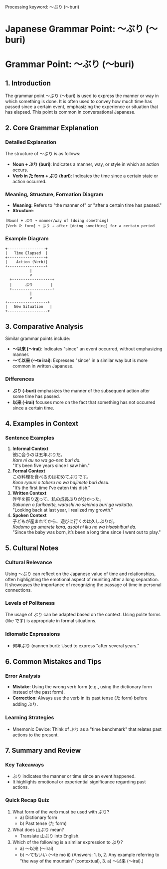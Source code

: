 Processing keyword: ～ぶり (〜buri)
# Japanese Grammar Point: ～ぶり (〜buri)
# Grammar Point: ～ぶり (〜buri)
## 1. Introduction
The grammar point ～ぶり (〜buri) is used to express the manner or way in which something is done. It is often used to convey how much time has passed since a certain event, emphasizing the experience or situation that has elapsed. This point is common in conversational Japanese.
## 2. Core Grammar Explanation
### Detailed Explanation
The structure of ～ぶり is as follows:
- **Noun + ぶり (buri)**: Indicates a manner, way, or style in which an action occurs.
- **Verb in た form + ぶり (buri)**: Indicates the time since a certain state or action occurred.
### Meaning, Structure, Formation Diagram
- **Meaning**: Refers to "the manner of" or "after a certain time has passed."
- **Structure**: 
```
[Noun] + ぶり → manner/way of [doing something]
[Verb た form] + ぶり → after [doing something] for a certain period
```
### Example Diagram
```
+-----------------+
|   Time Elapsed  |
+-----------------+
|    Action (Verb)|
+-----------------+
           |
           v
  +------------------+
  |      ぶり        |
  +------------------+
           |
           v
+------------------+
|   New Situation   |
+------------------+
```
## 3. Comparative Analysis
Similar grammar points include:
- **〜以来 (〜irai)**: Indicates "since" an event occurred, without emphasizing manner.
- **〜て以来 (〜te irai)**: Expresses "since" in a similar way but is more common in written Japanese.
### Differences
- **ぶり (-buri)** emphasizes the manner of the subsequent action after some time has passed.
- **以来 (-irai)** focuses more on the fact that something has not occurred since a certain time.
## 4. Examples in Context
### Sentence Examples
1. **Informal Context**  
   彼に会うのは五年ぶりだ。  
   *Kare ni au no wa go-nen buri da.*  
   "It's been five years since I saw him."
2. **Formal Context**  
   この料理を食べるのは初めてぶりです。  
   *Kono ryouri o taberu no wa hajimete buri desu.*  
   "It’s the first time I’ve eaten this dish."
3. **Written Context**  
   昨年を振り返って、私の成長ぶりが分かった。  
   *Sakunen o furikaette, watashi no seichou buri ga wakatta.*  
   "Looking back at last year, I realized my growth."
4. **Spoken Context**  
   子どもが産まれてから、遊びに行くのは久しぶりだ。  
   *Kodomo ga umarete kara, asobi ni iku no wa hisashiburi da.*  
   "Since the baby was born, it’s been a long time since I went out to play."
## 5. Cultural Notes
### Cultural Relevance
Using ～ぶり can reflect on the Japanese value of time and relationships, often highlighting the emotional aspect of reuniting after a long separation. It showcases the importance of recognizing the passage of time in personal connections.
### Levels of Politeness
The usage of ぶり can be adapted based on the context. Using polite forms (like です) is appropriate in formal situations.
### Idiomatic Expressions
- 何年ぶり (nannen buri): Used to express "after several years."
## 6. Common Mistakes and Tips
### Error Analysis
- **Mistake**: Using the wrong verb form (e.g., using the dictionary form instead of the past form). 
- **Correction**: Always use the verb in its past tense (た form) before adding ぶり.
### Learning Strategies
- Mnemonic Device: Think of ぶり as a "time benchmark" that relates past actions to the present.
## 7. Summary and Review
### Key Takeaways
- ぶり indicates the manner or time since an event happened.
- It highlights emotional or experiential significance regarding past actions.
### Quick Recap Quiz
1. What form of the verb must be used with ぶり?
   - a) Dictionary form
   - b) Past tense (た form)
2. What does 山ぶり mean?
   - Translate 山ぶり into English.
3. Which of the following is a similar expression to ぶり?
   - a) 〜以来 (〜irai)
   - b) 〜てもいい (〜te mo ii) 
(Answers: 1. b, 2. Any example referring to "the way of the mountain" (contextual), 3. a) 〜以来 (〜irai).)
